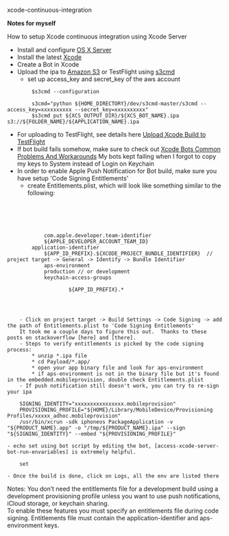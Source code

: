 xcode-continuous-integration 

**Notes for myself**

How to setup Xcode continuous integration using Xcode Server

- Install and configure [OS X Server]
- Install the latest [Xcode]
- Create a Bot in Xcode
- Upload the ipa to [Amazon S3] or TestFlight using [s3cmd]
	- set up access_key and secret_key of the aws account
```
		$s3cmd --configuration
```
```
		s3cmd="python ${HOME_DIRECTORY}/dev/s3cmd-master/s3cmd --access_key=xxxxxxxxxx --secret_key=xxxxxxxxxx"
		$s3cmd put ${XCS_OUTPUT_DIR}/${XCS_BOT_NAME}.ipa s3://${FOLDER_NAME}/${APPLICATION_NAME}.ipa	
```
- For uploading to TestFlight, see details here [Upload Xcode Build to TestFlight]
- If bot build fails somehow, make sure to check out [Xcode Bots Common Problems And Workarounds]
  My bots kept failing when I forgot to copy my keys to System instead of Login on Keychain
- In order to enable Apple Push Notification for Bot build, make sure you have setup 'Code Signing Entitlements'
	- create Entitlements.plist, which will look like something similar to the following: 
<pre><code>
	<?xml version="1.0" encoding="UTF-8"?>
	<!DOCTYPE plist PUBLIC "-//Apple//DTD PLIST 1.0//EN" "http://www.apple.com/DTDs/PropertyList-1.0.dtd">
	<plist version="1.0">
	<dict>
        	<key>com.apple.developer.team-identifier</key>
        	<string>${APPLE_DEVELOPER_ACCOUNT_TEAM_ID}</string> 
		<key>application-identifier</key>
       		<string>${APP_ID_PREFIX}.${XCODE_PROJECT_BUNDLE_IDENTIFIER}</string>  // project target -> General -> Identify -> Bundle Identifier 
        	<key>aps-environment</key>
        	<string>production</string> // or development
        	<key>keychain-access-groups</key>
        	<array>
                	<string>${APP_ID_PREFIX}.*</string>
        	</array>
	</dict>
	</plist>
</pre></code>
        - Click on project target -> Build Settings -> Code Signing -> add the path of Entitlements.plist to 'Code Signing Entitlements'
        It took me a couple days to figure this out.  Thanks to these posts on stackoverflow [here] and [there].
        - Steps to verify entitlements is picked by the code signing process: 
			* unzip *.ipa file
			* cd Payload/*.app/
			* open your app binary file and look for aps-environment
			* if aps-environment is not in the binary file but it's found in the embedded.mobileprovision, double check Entitlements.plist
        - If push notification still doesn't work, you can try to re-sign your ipa
        
```
	SIGNING_IDENTITY="xxxxxxxxxxxxxxxx.mobileprovision"
	PROVISIONING_PROFILE="${HOME}/Library/MobileDevice/Provisioning Profiles/xxxxx_adhoc.mobileprovision"
	/usr/bin/xcrun -sdk iphoneos PackageApplication -v "${PRODUCT_NAME}.app" -o "/tmp/${PRODUCT_NAME}.ipa" --sign "${SIGNING_IDENTITY}" --embed "${PROVISIONING_PROFILE}"
```
	- echo set using bot script by editing the bot, [access-xcode-server-bot-run-envariables] is extremely helpful.
```
	set
```
	- Once the build is done, click on Logs, all the env are listed there


Notes:
You don’t need the entitlements file for a development build using a development provisioning profile unless you want to use push notifications, iCloud storage, or keychain sharing.  
To enable these features you must specify an entitlements file during code signing. Entitlements file must contain the application-identifier and aps-environment keys.

[OS X Server]: https://www.apple.com/ca/support/osxserver/setupadministration/ 
[Xcode]: https://developer.apple.com/xcode/downloads/
[Amazon S3]: http://aws.amazon.com/s3/
[s3cmd]: https://github.com/s3tools/s3cmd
[Xcode Bots Common Problems And Workarounds]: http://ikennd.ac/blog/2013/10/xcode-bots-common-problems-and-workarounds/
[Upload Xcode Build to TestFlight]: http://www.developmentseed.org/blog/2011/sep/02/automating-development-uploads-testflight-xcode/
[here]: http://stackoverflow.com/questions/10987102/how-to-fix-no-valid-aps-environment-entitlement-string-found-for-application
[there]: http://stackoverflow.com/questions/21947261/ipa-created-via-xcode-bot-fails-to-run-for-apns-but-runs-if-built-manually-via-x
[access-xcode-server-bot-run-envariables]: http://stackoverflow.com/questions/25127146/access-build-folder-in-xcode-server-ci-bot-run-env-varaibles
